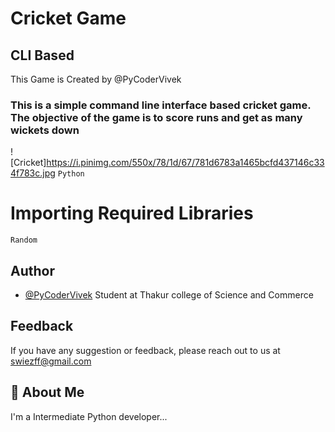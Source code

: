 # Cricket Game 
## CLI Based
This Game is Created by @PyCoderVivek 
### This is a simple command line interface based cricket game. The objective of the game is to score runs and get as many wickets down
![Cricket]https://i.pinimg.com/550x/78/1d/67/781d6783a1465bcfd437146c334f783c.jpg
```Python```
# Importing Required Libraries
```Random```

## Author

- [@PyCoderVivek](https://www.github.com/PyCoderVivek)
Student at Thakur college of Science and Commerce


## Feedback

If you have any suggestion or feedback, please reach out to us at swiezff@gmail.com


## 🚀 About Me
I'm a Intermediate Python developer...
